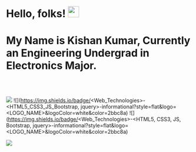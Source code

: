 # Hello, folks! <img src="https://raw.githubusercontent.com/MartinHeinz/MartinHeinz/master/wave.gif" width="30px">

# My Name is Kishan Kumar, Currently an Engineering Undergrad in Electronics Major.
<br>
<br>

![](https://img.shields.io/badge/<Programming_Languages>-<C_C++_Python>-informational?style=flat&logo=<LOGO_NAME>&logoColor=white&color=2bbc8a)
![](https://img.shields.io/badge/<Web_Technologies>-<HTML5_CSS3_JS_Bootstrap, jquery>-informational?style=flat&logo=<LOGO_NAME>&logoColor=white&color=2bbc8a)
![](https://img.shields.io/badge/<Web_Technologies>-<HTML5, CSS3, JS, Bootstrap, jquery>-informational?style=flat&logo=<LOGO_NAME>&logoColor=white&color=2bbc8a)

![](https://img.shields.io/badge/<HTMLT>-<WORD_ON_RIGHT>-informational?style=flat&logo=<LOGO_NAME>&logoColor=white&color=2bbc8a)

